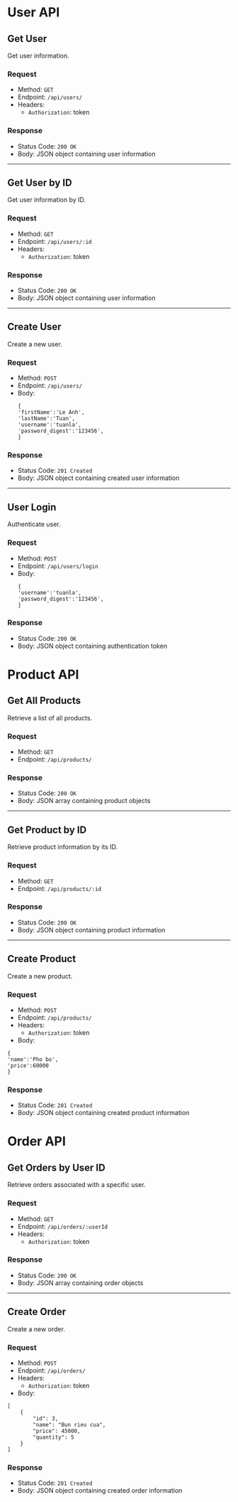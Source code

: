 # User API

## Get User

Get user information.

### Request

- Method: `GET`
- Endpoint: `/api/users/`
- Headers:
  - `Authorization`: token

### Response

- Status Code: `200 OK`
- Body: JSON object containing user information

---

## Get User by ID

Get user information by ID.

### Request

- Method: `GET`
- Endpoint: `/api/users/:id`
- Headers:
  - `Authorization`: token

### Response

- Status Code: `200 OK`
- Body: JSON object containing user information

---

## Create User

Create a new user.

### Request

- Method: `POST`
- Endpoint: `/api/users/`
- Body:
  ```
  {
  'firstName':'Le Anh',
  'lastName':'Tuan',
  'username':'tuanla',
  'password_digest':'123456',
  }
  ```

### Response

- Status Code: `201 Created`
- Body: JSON object containing created user information

---

## User Login

Authenticate user.

### Request

- Method: `POST`
- Endpoint: `/api/users/login`
- Body:
  ```
  {
  'username':'tuanla',
  'password_digest':'123456',
  }
  ```

### Response

- Status Code: `200 OK`
- Body: JSON object containing authentication token

# Product API

## Get All Products

Retrieve a list of all products.

### Request

- Method: `GET`
- Endpoint: `/api/products/`

### Response

- Status Code: `200 OK`
- Body: JSON array containing product objects

---

## Get Product by ID

Retrieve product information by its ID.

### Request

- Method: `GET`
- Endpoint: `/api/products/:id`

### Response

- Status Code: `200 OK`
- Body: JSON object containing product information

---

## Create Product

Create a new product.

### Request

- Method: `POST`
- Endpoint: `/api/products/`
- Headers:
  - `Authorization`: token
- Body:

```
{
'name':'Pho bo',
'price':60000
}
```

### Response

- Status Code: `201 Created`
- Body: JSON object containing created product information

# Order API

## Get Orders by User ID

Retrieve orders associated with a specific user.

### Request

- Method: `GET`
- Endpoint: `/api/orders/:userId`
- Headers:
  - `Authorization`: token

### Response

- Status Code: `200 OK`
- Body: JSON array containing order objects

---

## Create Order

Create a new order.

### Request

- Method: `POST`
- Endpoint: `/api/orders/`
- Headers:
  - `Authorization`: token
- Body:

```
[
    {
        "id": 3,
        "name": "Bun rieu cua",
        "price": 45000,
        "quantity": 5
    }
]
```

### Response

- Status Code: `201 Created`
- Body: JSON object containing created order information

